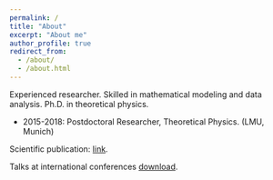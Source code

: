 ```yaml
---
permalink: /
title: "About"
excerpt: "About me"
author_profile: true
redirect_from: 
  - /about/
  - /about.html
---
```

Experienced researcher. Skilled in mathematical modeling and data analysis. Ph.D. in theoretical physics.





* 2015-2018: Postdoctoral Researcher, Theoretical Physics. (LMU, Munich)

 
 
Scientific publication: [link](http://inspirehep.net/author/profile/A.Celis.1).   

Talks at international conferences [download](https://celis.github.io/files/conferences.pdf).          




